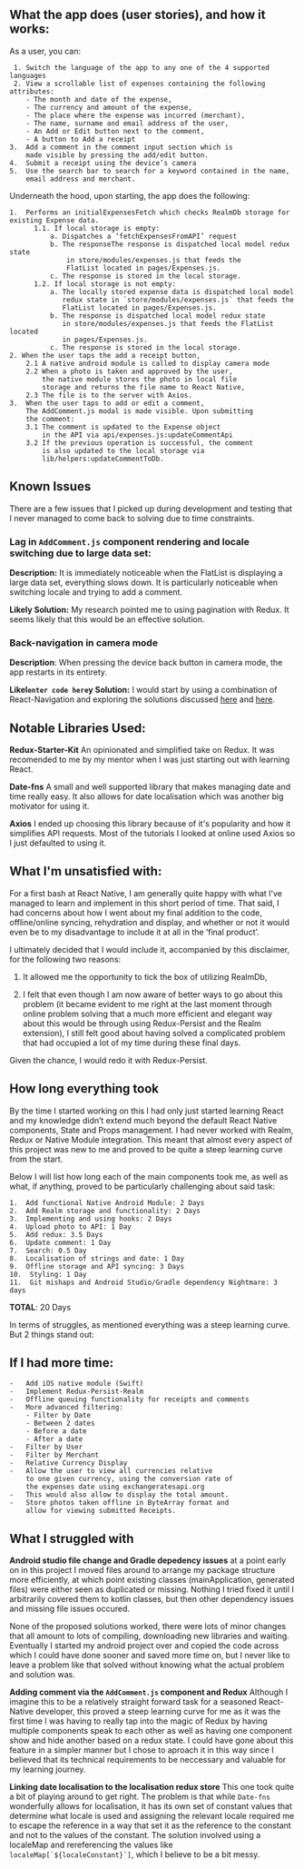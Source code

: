 ﻿## What the app does (user stories), and how it works:

As a user, you can:

     1. Switch the language of the app to any one of the 4 supported languages
     2. View a scrollable list of expenses containing the following attributes:
    	- The month and date of the expense,
    	- The currency and amount of the expense,
    	- The place where the expense was incurred (merchant),
    	- The name, surname and email address of the user,
    	- An Add or Edit button next to the comment,
    	- A button to Add a receipt
    3.  Add a comment in the comment input section which is
    	made visible by pressing the add/edit button.
    4.  Submit a receipt using the device’s camera
    5.  Use the search bar to search for a keyword contained in the name,
    	email address and merchant.

Underneath the hood, upon starting, the app does the following:

    1.  Performs an initialExpensesFetch which checks RealmDb storage for existing Expense data.
    	  1.1. If local storage is empty:
    		  a. Dispatches a ‘fetchExpensesFromAPI’ request
    		  b. The responseThe response is dispatched local model redux state
    		      in store/modules/expenses.js that feeds the
    		      FlatList located in pages/Expenses.js.
    		  c. The response is stored in the local storage.
    	  1.2. If local storage is not empty:
    		  a. The locally stored expense data is dispatched local model
    		     redux state in `store/modules/expenses.js` that feeds the
    		     FlatList located in pages/Expenses.js.
    		  b. The response is dispatched local model redux state
    		     in store/modules/expenses.js that feeds the FlatList located
    		     in pages/Expenses.js.
    		  c. The response is stored in the local storage.
    2. When the user taps the add a receipt button,
        2.1 A native android module is called to display camera mode
        2.2 When a photo is taken and approved by the user,
    	    the native module stores the photo in local file
    	    storage and returns the file name to React Native,
    	2.3 The file is to the server with Axios.
    3.  When the user taps to add or edit a comment,
        The AddComment.js modal is made visible. Upon submitting
        the comment:
        3.1 The comment is updated to the Expense object
    	    in the API via api/expenses.js:updateCommentApi
        3.2 If the previous operation is successful, the comment
    	    is also updated to the local storage via
    	    lib/helpers:updateCommentToDb.

## Known Issues

There are a few issues that I picked up during development and testing that I never managed to come back to solving due to time constraints.

### Lag in `AddComment.js` component rendering and locale switching due to large data set:

**Description:**
It is immediately noticeable when the FlatList is displaying a large data set, everything slows down. It is particularly noticeable when switching locale and trying to add a comment.

**Likely Solution:**
My research pointed me to using pagination with Redux. It seems likely that this would be an effective solution.

### Back-navigation in camera mode

**Description**:
When pressing the device back button in camera mode, the app restarts in its entirety.

**Likel`enter code here`y Solution:**
I would start by using a combination of React-Navigation and exploring the solutions discussed [here](https://stackoverflow.com/questions/45031085/react-native-device-back-button-handling) and [here](https://medium.com/building-with-react-native/android-back-button-handling-in-react-native-apps-1x08-e3acb0990011).

## Notable Libraries Used:

**Redux-Starter-Kit**
An opinionated and simplified take on Redux. It was recomended to me by my mentor when I was just starting out with learning React.

**Date-fns**
A small and well supported library that makes managing date and time really easy. It also allows for date localisation which was another big motivator for using it.

**Axios**
I ended up choosing this library because of it's popularity and how it simplifies API requests. Most of the tutorials I looked at online used Axios so I just defaulted to using it.

## What I'm unsatisfied with:

For a first bash at React Native, I am generally quite happy with what I’ve managed to learn and implement in this short period of time. That said, I had concerns about how I went about my final addition to the code, offline/online syncing, rehydration and display, and whether or not it would even be to my disadvantage to include it at all in the ‘final product’.

I ultimately decided that I would include it, accompanied by this disclaimer, for the following two reasons:

1.  It allowed me the opportunity to tick the box of utilizing RealmDb,

2.  I felt that even though I am now aware of better ways to go about this problem (it became evident to me right at the last moment through online problem solving that a much more efficient and elegant way about this would be through using Redux-Persist and the Realm extension), I still felt good about having solved a complicated problem that had occupied a lot of my time during these final days.

Given the chance, I would redo it with Redux-Persist.

## How long everything took

By the time I started working on this I had only just started learning React and my knowledge didn’t extend much beyond the default React Native components, State and Props management. I had never worked with Realm, Redux or Native Module integration. This meant that almost every aspect of this project was new to me and proved to be quite a steep learning curve from the start.

Below I will list how long each of the main components took me, as well as what, if anything, proved to be particularly challenging about said task:

    1.  Add functional Native Android Module: 2 Days
    2.  Add Realm storage and functionality: 2 Days
    3.  Implementing and using hooks: 2 Days
    4.  Upload photo to API: 1 Day
    5.  Add redux: 3.5 Days
    6.  Update comment: 1 Day
    7.  Search: 0.5 Day
    8.  Localisation of strings and date: 1 Day
    9.  Offline storage and API syncing: 3 Days
    10.  Styling: 1 Day
    11.  Git mishaps and Android Studio/Gradle dependency Nightmare: 3 days

**TOTAL**: 20 Days

In terms of struggles, as mentioned everything was a steep learning curve. But 2 things stand out:

## If I had more time:

    -   Add iOS native module (Swift)
    -   Implement Redux-Persist-Realm
    -   Offline queuing functionality for receipts and comments
    -   More advanced filtering:
    	- Filter by Date
        - Between 2 dates
        - Before a date
        - After a date
    -   Filter by User
    -   Filter by Merchant
    -   Relative Currency Display
    -   Allow the user to view all currencies relative
        to one given currency, using the conversion rate of
        the expenses date using exchangeratesapi.org
    -   This would also allow to display the total amount.
    -   Store photos taken offline in ByteArray format and
        allow for viewing submitted Receipts.

## What I struggled with

**Android studio file change and Gradle depedency issues**
at a point early on in this project I moved files around to arrange my package structure more efficiently, at which point existing classes (mainApplication, generated files) were either seen as duplicated or missing. Nothing I tried fixed it until I arbitrarily covered them to kotlin classes, but then other dependency issues and missing file issues occured.
  
None of the proposed solutions worked, there were lots of minor changes that all amount to lots of compiling, downloading new libraries and waiting. Eventually I started my android project over and copied the code across which I could have done sooner and saved more time on, but I never like to leave a problem like that solved without knowing what the actual problem and solution was.

**Adding comment via the `AddComment.js` component and Redux**
Although I imagine this to be a relatively straight forward task for a seasoned React-Native developer, this proved a steep learning curve for me as it was the first time I was having to really tap into the magic of Redux by having multiple components speak to each other as well as having one component show and hide another based on a redux state. I could have gone about this feature in a simpler manner but I chose to aproach it in this way since I believed that its technical requirements to be neccessary and valuable for my learning journey.

**Linking date localisation to the localisation redux store**
This one took quite a bit of playing around to get right. The problem is that while `Date-fns` wonderfully allows for localisation, it has its own set of constant values that determine what locale is used and assigning the relevant locale required me to escape the reference in a way that set it as the reference to the constant and not to the values of the constant. The solution involved using a localeMap and rereferencing the values like `` localeMap[`${localeConstant}`] ``, which I believe to be a bit messy.
